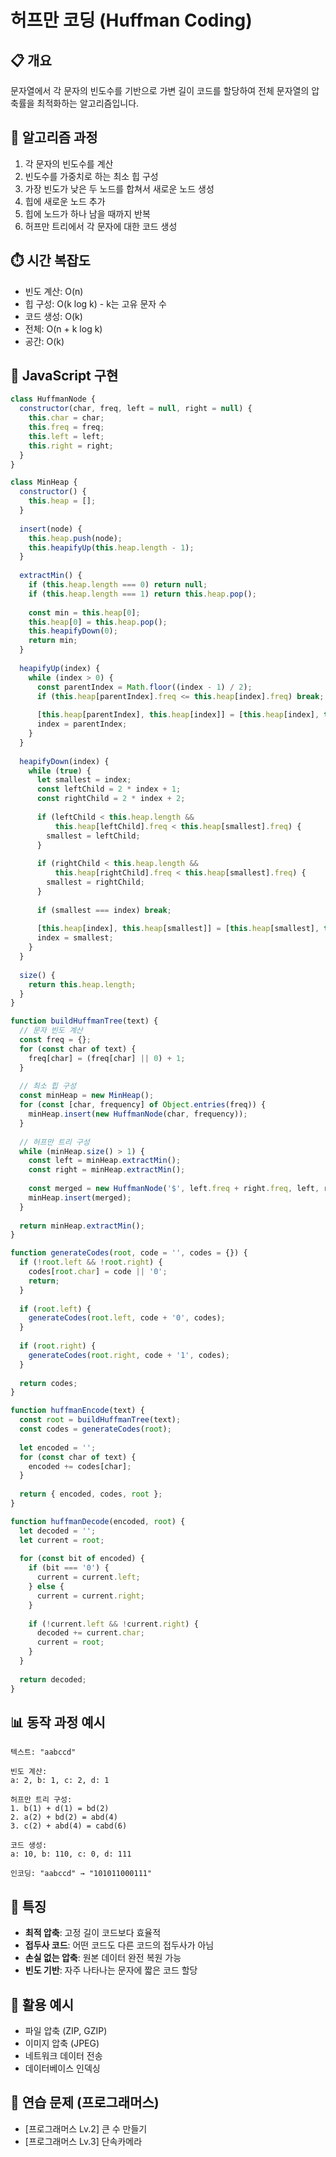 # 허프만 코딩 (Huffman Coding)

## 📋 개요
문자열에서 각 문자의 빈도수를 기반으로 가변 길이 코드를 할당하여 전체 문자열의 압축률을 최적화하는 알고리즘입니다.

## 🔧 알고리즘 과정
1. 각 문자의 빈도수를 계산
2. 빈도수를 가중치로 하는 최소 힙 구성
3. 가장 빈도가 낮은 두 노드를 합쳐서 새로운 노드 생성
4. 힙에 새로운 노드 추가
5. 힙에 노드가 하나 남을 때까지 반복
6. 허프만 트리에서 각 문자에 대한 코드 생성

## ⏱️ 시간 복잡도
- 빈도 계산: O(n)
- 힙 구성: O(k log k) - k는 고유 문자 수
- 코드 생성: O(k)
- 전체: O(n + k log k)
- 공간: O(k)

## 📝 JavaScript 구현
```javascript
class HuffmanNode {
  constructor(char, freq, left = null, right = null) {
    this.char = char;
    this.freq = freq;
    this.left = left;
    this.right = right;
  }
}

class MinHeap {
  constructor() {
    this.heap = [];
  }
  
  insert(node) {
    this.heap.push(node);
    this.heapifyUp(this.heap.length - 1);
  }
  
  extractMin() {
    if (this.heap.length === 0) return null;
    if (this.heap.length === 1) return this.heap.pop();
    
    const min = this.heap[0];
    this.heap[0] = this.heap.pop();
    this.heapifyDown(0);
    return min;
  }
  
  heapifyUp(index) {
    while (index > 0) {
      const parentIndex = Math.floor((index - 1) / 2);
      if (this.heap[parentIndex].freq <= this.heap[index].freq) break;
      
      [this.heap[parentIndex], this.heap[index]] = [this.heap[index], this.heap[parentIndex]];
      index = parentIndex;
    }
  }
  
  heapifyDown(index) {
    while (true) {
      let smallest = index;
      const leftChild = 2 * index + 1;
      const rightChild = 2 * index + 2;
      
      if (leftChild < this.heap.length && 
          this.heap[leftChild].freq < this.heap[smallest].freq) {
        smallest = leftChild;
      }
      
      if (rightChild < this.heap.length && 
          this.heap[rightChild].freq < this.heap[smallest].freq) {
        smallest = rightChild;
      }
      
      if (smallest === index) break;
      
      [this.heap[index], this.heap[smallest]] = [this.heap[smallest], this.heap[index]];
      index = smallest;
    }
  }
  
  size() {
    return this.heap.length;
  }
}

function buildHuffmanTree(text) {
  // 문자 빈도 계산
  const freq = {};
  for (const char of text) {
    freq[char] = (freq[char] || 0) + 1;
  }
  
  // 최소 힙 구성
  const minHeap = new MinHeap();
  for (const [char, frequency] of Object.entries(freq)) {
    minHeap.insert(new HuffmanNode(char, frequency));
  }
  
  // 허프만 트리 구성
  while (minHeap.size() > 1) {
    const left = minHeap.extractMin();
    const right = minHeap.extractMin();
    
    const merged = new HuffmanNode('$', left.freq + right.freq, left, right);
    minHeap.insert(merged);
  }
  
  return minHeap.extractMin();
}

function generateCodes(root, code = '', codes = {}) {
  if (!root.left && !root.right) {
    codes[root.char] = code || '0';
    return;
  }
  
  if (root.left) {
    generateCodes(root.left, code + '0', codes);
  }
  
  if (root.right) {
    generateCodes(root.right, code + '1', codes);
  }
  
  return codes;
}

function huffmanEncode(text) {
  const root = buildHuffmanTree(text);
  const codes = generateCodes(root);
  
  let encoded = '';
  for (const char of text) {
    encoded += codes[char];
  }
  
  return { encoded, codes, root };
}

function huffmanDecode(encoded, root) {
  let decoded = '';
  let current = root;
  
  for (const bit of encoded) {
    if (bit === '0') {
      current = current.left;
    } else {
      current = current.right;
    }
    
    if (!current.left && !current.right) {
      decoded += current.char;
      current = root;
    }
  }
  
  return decoded;
}
```

## 📊 동작 과정 예시
```
텍스트: "aabccd"

빈도 계산:
a: 2, b: 1, c: 2, d: 1

허프만 트리 구성:
1. b(1) + d(1) = bd(2)
2. a(2) + bd(2) = abd(4)  
3. c(2) + abd(4) = cabd(6)

코드 생성:
a: 10, b: 110, c: 0, d: 111

인코딩: "aabccd" → "101011000111"
```

## 🎯 특징
- **최적 압축**: 고정 길이 코드보다 효율적
- **접두사 코드**: 어떤 코드도 다른 코드의 접두사가 아님
- **손실 없는 압축**: 원본 데이터 완전 복원 가능
- **빈도 기반**: 자주 나타나는 문자에 짧은 코드 할당

## 🎯 활용 예시
- 파일 압축 (ZIP, GZIP)
- 이미지 압축 (JPEG)
- 네트워크 데이터 전송
- 데이터베이스 인덱싱

## 🧪 연습 문제 (프로그래머스)
- [프로그래머스 Lv.2] 큰 수 만들기
- [프로그래머스 Lv.3] 단속카메라
